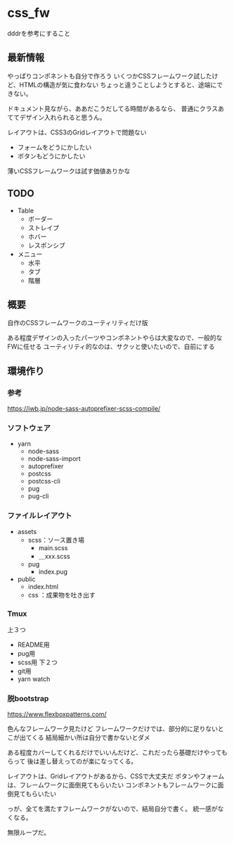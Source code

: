 css_fw
====

dddrを参考にすること

最新情報
----
やっぱりコンポネントも自分で作ろう
いくつかCSSフレームワーク試したけど、HTMLの構造が気に食わない
ちょっと違うことしようとすると、途端にできない。

ドキュメント見ながら、ああだこうだしてる時間があるなら、
普通にクラスあててデザイン入れられると思うん。

レイアウトは、CSS3のGridレイアウトで問題ない

* フォームをどうにかしたい
* ボタンもどうにかしたい

薄いCSSフレームワークは試す価値ありかな

TODO
----
* Table
  * ボーダー
  * ストレイプ
  * ホバー
  * レスポンシブ
* メニュー
  * 水平
  * タブ
  * 階層




概要
----
自作のCSSフレームワークのユーティリティだけ版

ある程度デザインの入ったパーツやコンポネントやらは大変なので、一般的なFWに任せる
ユーティリティ的なのは、サクッと使いたいので、自前にする

環境作り
----
### 参考
https://iwb.jp/node-sass-autoprefixer-scss-compile/

### ソフトウェア
* yarn
  * node-sass
  * node-sass-import
  * autoprefixer
  * postcss
  * postcss-cli
  * pug
  * pug-cli

### ファイルレイアウト
* assets
  * scss：ソース置き場
    * main.scss
    * ＿xxx.scss
  * pug
    * index.pug
* public
  * index.html
  * css ：成果物を吐き出す

### Tmux
上３つ
  * README用
  * pug用
  * scss用
下２つ
  * git用
  * yarn watch


### 脱bootstrap
https://www.flexboxpatterns.com/

色んなフレームワーク見たけど
フレームワークだけでは、部分的に足りないとこが出てくる
結局細かい所は自分で書かないとダメ

ある程度カバーしてくれるだけでいいんだけど、これだったら基礎だけやってもらって
後は差し替えってのが楽になってくる。

レイアウトは、Gridレイアウトがあるから、CSSで大丈夫だ
ボタンやフォームは、フレームワークに面倒見てもらいたい
コンポネントもフレームワークに面倒見てもらいたい

っが、全てを満たすフレームワークがないので、結局自分で書く。
統一感がなくなる。

無限ループだ。


